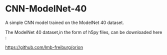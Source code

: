 # CNN-ModelNet-40
A simple CNN model trained on the ModelNet 40 dataset.

The ModelNet 40 dataset,in the form of h5py files, can be downloaded here :

https://github.com/lmb-freiburg/orion
